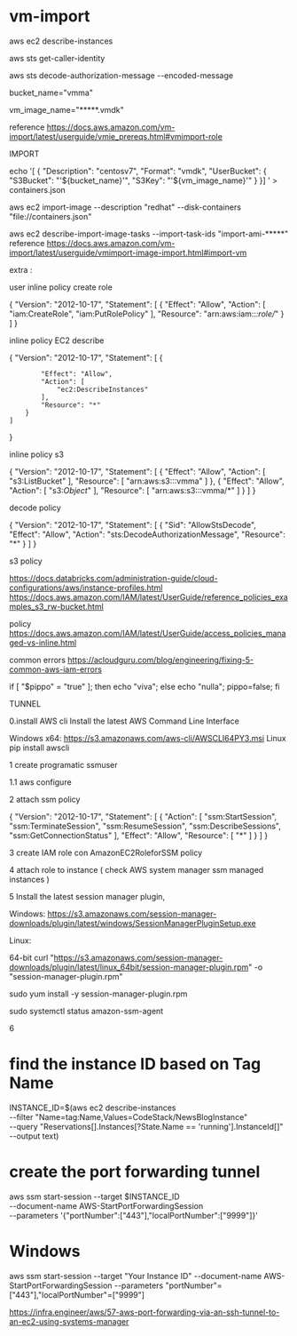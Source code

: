 # vm-import



aws ec2 describe-instances

aws sts get-caller-identity

aws sts  decode-authorization-message --encoded-message

bucket_name="vmma"

vm_image_name="*****.vmdk"

reference
https://docs.aws.amazon.com/vm-import/latest/userguide/vmie_prereqs.html#vmimport-role

IMPORT 

echo '[
  {
    "Description": "centosv7",
    "Format": "vmdk",
    "UserBucket": {
        "S3Bucket": "'${bucket_name}'",
        "S3Key": "'${vm_image_name}'"
    }
}]
' > containers.json

aws ec2 import-image --description "redhat" --disk-containers "file://containers.json"


aws ec2 describe-import-image-tasks --import-task-ids "import-ami-*****"
reference
https://docs.aws.amazon.com/vm-import/latest/userguide/vmimport-image-import.html#import-vm

extra :

user inline policy create role

{
    "Version": "2012-10-17",
    "Statement": [
        {
            "Effect": "Allow",
            "Action": [
                "iam:CreateRole",
                "iam:PutRolePolicy"
            ],
            "Resource": "arn:aws:iam::*:role/*"
        }
    ]
}

inline policy EC2 describe 

{
    "Version": "2012-10-17",
    "Statement": [
        {
            
            "Effect": "Allow",
            "Action": [
                "ec2:DescribeInstances"
            ],
            "Resource": "*"
        }
    ]
}


inline policy s3  

{
    "Version": "2012-10-17",
    "Statement": [
        {
            "Effect": "Allow",
            "Action": [
                "s3:ListBucket"
            ],
            "Resource": [
                "arn:aws:s3:::vmma"
            ]
        },
        {
            "Effect": "Allow",
            "Action": [
                "s3:*Object*"
            ],
            "Resource": [
                "arn:aws:s3:::vmma/*"
            ]
        }
    ]
}


decode policy 

{
    "Version": "2012-10-17",
    "Statement": [
        {
            "Sid": "AllowStsDecode",
            "Effect": "Allow",
            "Action": "sts:DecodeAuthorizationMessage",
            "Resource": "*"
        }
    ]
}



s3 policy

https://docs.databricks.com/administration-guide/cloud-configurations/aws/instance-profiles.html
https://docs.aws.amazon.com/IAM/latest/UserGuide/reference_policies_examples_s3_rw-bucket.html

policy
https://docs.aws.amazon.com/IAM/latest/UserGuide/access_policies_managed-vs-inline.html

common errors
https://acloudguru.com/blog/engineering/fixing-5-common-aws-iam-errors

if [ "$pippo" = "true" ]; then echo "viva"; else echo "nulla"; pippo=false;  fi


TUNNEL

0.install AWS cli 
Install the latest AWS Command Line Interface

Windows x64: https://s3.amazonaws.com/aws-cli/AWSCLI64PY3.msi
Linux pip install awscli



1 create programatic ssmuser 

1.1 aws configure

2 attach ssm policy

{
    "Version": "2012-10-17",
    "Statement": [
        {
            "Action": [
                "ssm:StartSession",
                "ssm:TerminateSession",
                "ssm:ResumeSession",
                "ssm:DescribeSessions",
                "ssm:GetConnectionStatus"
            ],
            "Effect": "Allow",
            "Resource": [
                "*"
            ]
        }
    ]
}

3 create IAM role con AmazonEC2RoleforSSM policy

4 attach role to instance ( check AWS system manager ssm managed instances )

5 Install the latest session manager plugin,

Windows: https://s3.amazonaws.com/session-manager-downloads/plugin/latest/windows/SessionManagerPluginSetup.exe

Linux:

64-bit
curl "https://s3.amazonaws.com/session-manager-downloads/plugin/latest/linux_64bit/session-manager-plugin.rpm" -o "session-manager-plugin.rpm"

sudo yum install -y session-manager-plugin.rpm


sudo systemctl status amazon-ssm-agent


6 
 
# find the instance ID based on Tag Name
INSTANCE_ID=$(aws ec2 describe-instances \
               --filter "Name=tag:Name,Values=CodeStack/NewsBlogInstance" \
               --query "Reservations[].Instances[?State.Name == 'running'].InstanceId[]" \
               --output text)
# create the port forwarding tunnel
aws ssm start-session --target $INSTANCE_ID \
                       --document-name AWS-StartPortForwardingSession \
                       --parameters '{"portNumber":["443"],"localPortNumber":["9999"]}'
# Windows                      
aws ssm start-session --target "Your Instance ID" --document-name AWS-StartPortForwardingSession --parameters "portNumber"=["443"],"localPortNumber"=["9999"]

https://infra.engineer/aws/57-aws-port-forwarding-via-an-ssh-tunnel-to-an-ec2-using-systems-manager

